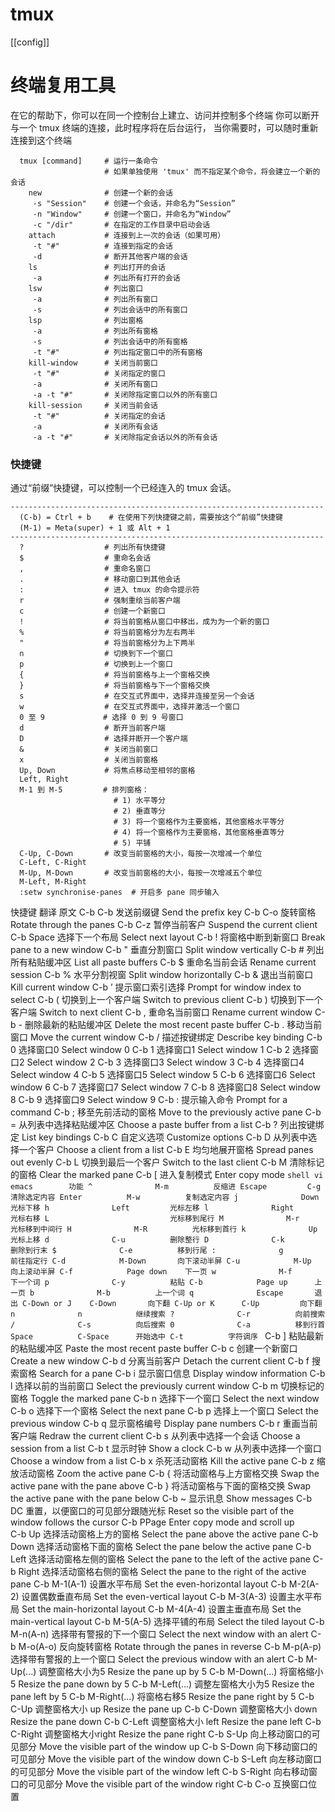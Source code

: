 # tmux

[[config]]

# 终端复用工具
 在它的帮助下，你可以在同一个控制台上建立、访问并控制多个终端
 你可以断开与一个 tmux 终端的连接，此时程序将在后台运行， 当你需要时，可以随时重新连接到这个终端

```
  tmux [command]     # 运行一条命令
                     # 如果单独使用 'tmux' 而不指定某个命令，将会建立一个新的会话
    new              # 创建一个新的会话
     -s "Session"    # 创建一个会话，并命名为“Session”
     -n "Window"     # 创建一个窗口，并命名为“Window”
     -c "/dir"       # 在指定的工作目录中启动会话
    attach           # 连接到上一次的会话（如果可用）
     -t "#"          # 连接到指定的会话
     -d              # 断开其他客户端的会话
    ls               # 列出打开的会话
     -a              # 列出所有打开的会话
    lsw              # 列出窗口
     -a              # 列出所有窗口
     -s              # 列出会话中的所有窗口
    lsp              # 列出窗格
     -a              # 列出所有窗格
     -s              # 列出会话中的所有窗格
     -t "#"          # 列出指定窗口中的所有窗格
    kill-window      # 关闭当前窗口
     -t "#"          # 关闭指定的窗口
     -a              # 关闭所有窗口
     -a -t "#"       # 关闭除指定窗口以外的所有窗口
    kill-session     # 关闭当前会话
     -t "#"          # 关闭指定的会话
     -a              # 关闭所有会话
     -a -t "#"       # 关闭除指定会话以外的所有会话
```


### 快捷键

通过“前缀”快捷键，可以控制一个已经连入的 tmux 会话。

```
----------------------------------------------------------------------
  (C-b) = Ctrl + b    # 在使用下列快捷键之前，需要按这个“前缀”快捷键
  (M-1) = Meta(super) + 1 或 Alt + 1
----------------------------------------------------------------------
  ?                  # 列出所有快捷键
  $                  # 重命名会话
  ,                  # 重命名窗口
  .                  # 移动窗口到其他会话
  :                  # 进入 tmux 的命令提示符
  r                  # 强制重绘当前客户端
  c                  # 创建一个新窗口
  !                  # 将当前窗格从窗口中移出，成为为一个新的窗口
  %                  # 将当前窗格分为左右两半
  "                  # 将当前窗格分为上下两半
  n                  # 切换到下一个窗口
  p                  # 切换到上一个窗口
  {                  # 将当前窗格与上一个窗格交换
  }                  # 将当前窗格与下一个窗格交换
  s                  # 在交互式界面中，选择并连接至另一个会话
  w                  # 在交互式界面中，选择并激活一个窗口
  0 至 9             # 选择 0 到 9 号窗口
  d                  # 断开当前客户端
  D                  # 选择并断开一个客户端
  &                  # 关闭当前窗口
  x                  # 关闭当前窗格
  Up, Down           # 将焦点移动至相邻的窗格
  Left, Right
  M-1 到 M-5         # 排列窗格：
                       # 1) 水平等分
                       # 2) 垂直等分
                       # 3) 将一个窗格作为主要窗格，其他窗格水平等分
                       # 4) 将一个窗格作为主要窗格，其他窗格垂直等分
                       # 5) 平铺
  C-Up, C-Down       # 改变当前窗格的大小，每按一次增减一个单位
  C-Left, C-Right
  M-Up, M-Down       # 改变当前窗格的大小，每按一次增减五个单位
  M-Left, M-Right
  :setw synchronise-panes  # 开启多 pane 同步输入
```

快捷键	翻译	原文
C-b C-b	发送前缀键	Send the prefix key
C-b C-o	旋转窗格	Rotate through the panes
C-b C-z	暂停当前客户	Suspend the current client
C-b Space	选择下一个布局	Select next layout
C-b !	将窗格中断到新窗口	Break pane to a new window
C-b "	垂直分割窗口	Split window vertically
C-b #	列出所有粘贴缓冲区	List all paste buffers
C-b $	重命名当前会话	Rename current session
C-b %	水平分割视窗	Split window horizontally
C-b &	退出当前窗口	Kill current window
C-b ’	提示窗口索引选择	Prompt for window index to select
C-b (	切换到上一个客户端	Switch to previous client
C-b )	切换到下一个客户端	Switch to next client
C-b ,	重命名当前窗口	Rename current window
C-b -	删除最新的粘贴缓冲区	Delete the most recent paste buffer
C-b .	移动当前窗口	Move the current window
C-b /	描述按键绑定	Describe key binding
C-b 0	选择窗口0	Select window 0
C-b 1	选择窗口1	Select window 1
C-b 2	选择窗口2	Select window 2
C-b 3	选择窗口3	Select window 3
C-b 4	选择窗口4	Select window 4
C-b 5	选择窗口5	Select window 5
C-b 6	选择窗口6	Select window 6
C-b 7	选择窗口7	Select window 7
C-b 8	选择窗口8	Select window 8
C-b 9	选择窗口9	Select window 9
C-b :	提示输入命令	Prompt for a command
C-b ;	移至先前活动的窗格	Move to the previously active pane
C-b =	从列表中选择粘贴缓冲区	Choose a paste buffer from a list
C-b ?	列出按键绑定	List key bindings
C-b C	自定义选项	Customize options
C-b D	从列表中选择一个客户	Choose a client from a list
C-b E	均匀地展开窗格	Spread panes out evenly
C-b L	切换到最后一个客户	Switch to the last client
C-b M	清除标记的窗格	Clear the marked pane
C-b [	进入复制模式	Enter copy mode
    ```shell
        vi             emacs        功能
        ^              M-m          反缩进
        Escape         C-g          清除选定内容
        Enter          M-w          复制选定内容
        j              Down         光标下移
        h              Left         光标左移
        l              Right        光标右移
        L                           光标移到尾行
        M              M-r          光标移到中间行
        H              M-R          光标移到首行
        k              Up           光标上移
        d              C-u          删除整行
        D              C-k          删除到行末
        $              C-e          移到行尾
        :              g            前往指定行
        C-d            M-Down       向下滚动半屏
        C-u            M-Up         向上滚动半屏
        C-f            Page down    下一页
        w              M-f          下一个词
        p              C-y          粘贴
        C-b            Page up      上一页
        b              M-b          上一个词
        q              Escape       退出
        C-Down or J    C-Down       向下翻
        C-Up or K      C-Up         向下翻
        n              n            继续搜索
        ?              C-r          向前搜索
        /              C-s          向后搜索
        0              C-a          移到行首
        Space          C-Space      开始选中
                       C-t          字符调序
    ```
C-b ]	粘贴最新的粘贴缓冲区	Paste the most recent paste buffer
C-b c	创建一个新窗口	Create a new window
C-b d	分离当前客户	Detach the current client
C-b f	搜索窗格	Search for a pane
C-b i	显示窗口信息	Display window information
C-b l	选择以前的当前窗口	Select the previously current window
C-b m	切换标记的窗格	Toggle the marked pane
C-b n	选择下一个窗口	Select the next window
C-b o	选择下一个窗格	Select the next pane
C-b p	选择上一个窗口	Select the previous window
C-b q	显示窗格编号	Display pane numbers
C-b r	重画当前客户端	Redraw the current client
C-b s	从列表中选择一个会话	Choose a session from a list
C-b t	显示时钟	Show a clock
C-b w	从列表中选择一个窗口	Choose a window from a list
C-b x	杀死活动窗格	Kill the active pane
C-b z	缩放活动窗格	Zoom the active pane
C-b {	将活动窗格与上方窗格交换	Swap the active pane with the pane above
C-b }	将活动窗格与下面的窗格交换	Swap the active pane with the pane below
C-b ~	显示讯息	Show messages
C-b DC	重置，以便窗口的可见部分跟随光标	Reset so the visible part of the window follows the cursor
C-b PPage	Enter copy mode and scroll up	
C-b Up	选择活动窗格上方的窗格	Select the pane above the active pane
C-b Down	选择活动窗格下面的窗格	Select the pane below the active pane
C-b Left	选择活动窗格左侧的窗格	Select the pane to the left of the active pane
C-b Right	选择活动窗格右侧的窗格	Select the pane to the right of the active pane
C-b M-1(A-1)	设置水平布局	Set the even-horizontal layout
C-b M-2(A-2)	设置偶数垂直布局	Set the even-vertical layout
C-b M-3(A-3)	设置主水平布局	Set the main-horizontal layout
C-b M-4(A-4)	设置主垂直布局	Set the main-vertical layout
C-b M-5(A-5)	选择平铺的布局	Select the tiled layout
C-b M-n(A-n)	选择带有警报的下一个窗口	Select the next window with an alert
C-b M-o(A-o)	反向旋转窗格	Rotate through the panes in reverse
C-b M-p(A-p)	选择带有警报的上一个窗口	Select the previous window with an alert
C-b M-Up(...)	调整窗格大小为5	Resize the pane up by 5
C-b M-Down(...)	将窗格缩小5	Resize the pane down by 5
C-b M-Left(...)	调整左窗格大小为5	Resize the pane left by 5
C-b M-Right(...)	将窗格右移5	Resize the pane right by 5
C-b C-Up	调整窗格大小 up	Resize the pane up
C-b C-Down	调整窗格大小 down	Resize the pane down
C-b C-Left	调整窗格大小 left	Resize the pane left
C-b C-Right	调整窗格大小right	Resize the pane right
C-b S-Up	向上移动窗口的可见部分	Move the visible part of the window up
C-b S-Down	向下移动窗口的可见部分	Move the visible part of the window down
C-b S-Left	向左移动窗口的可见部分	Move the visible part of the window left
C-b S-Right	向右移动窗口的可见部分	Move the visible part of the window right
C-b C-o	互换窗口位置
